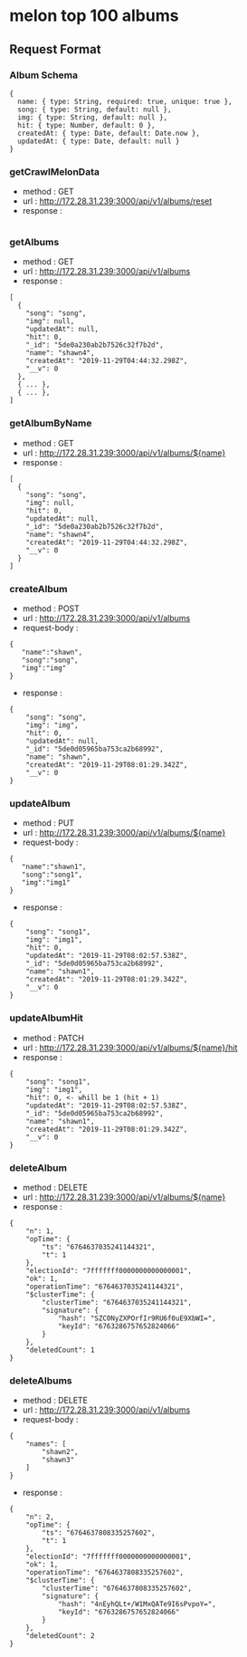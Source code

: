 # melon top 100 albums

## Request Format

### Album Schema

```text
{
  name: { type: String, required: true, unique: true },
  song: { type: String, default: null },
  img: { type: String, default: null },
  hit: { type: Number, default: 0 },
  createdAt: { type: Date, default: Date.now },
  updatedAt: { type: Date, default: null }
}
```

### getCrawlMelonData

- method : GET
- url : http://172.28.31.239:3000/api/v1/albums/reset
- response :

```text

```

### getAlbums

- method : GET
- url : http://172.28.31.239:3000/api/v1/albums
- response :

```text
[
  {
    "song": "song",
    "img": null,
    "updatedAt": null,
    "hit": 0,
    "_id": "5de0a230ab2b7526c32f7b2d",
    "name": "shawn4",
    "createdAt": "2019-11-29T04:44:32.298Z",
    "__v": 0
  },
  { ... },
  { ... },
]
```

### getAlbumByName

- method : GET
- url : http://172.28.31.239:3000/api/v1/albums/${name}
- response :

```text
[
  {
    "song": "song",
    "img": null,
    "hit": 0,
    "updatedAt": null,
    "_id": "5de0a230ab2b7526c32f7b2d",
    "name": "shawn4",
    "createdAt": "2019-11-29T04:44:32.298Z",
    "__v": 0
  }
]
```

### createAlbum

- method : POST
- url : http://172.28.31.239:3000/api/v1/albums
- request-body :

```text
{
   "name":"shawn",
   "song":"song",
   "img":"img"
}
```

- response :

```text
{
    "song": "song",
    "img": "img",
    "hit": 0,
    "updatedAt": null,
    "_id": "5de0d05965ba753ca2b68992",
    "name": "shawn",
    "createdAt": "2019-11-29T08:01:29.342Z",
    "__v": 0
}
```

### updateAlbum

- method : PUT
- url : http://172.28.31.239:3000/api/v1/albums/${name}
- request-body :

```text
{
   "name":"shawn1",
   "song":"song1",
   "img":"img1"
}
```

- response :

```text
{
    "song": "song1",
    "img": "img1",
    "hit": 0,
    "updatedAt": "2019-11-29T08:02:57.538Z",
    "_id": "5de0d05965ba753ca2b68992",
    "name": "shawn1",
    "createdAt": "2019-11-29T08:01:29.342Z",
    "__v": 0
}
```

### updateAlbumHit

- method : PATCH
- url : http://172.28.31.239:3000/api/v1/albums/${name}/hit
- response :

```text
{
    "song": "song1",
    "img": "img1",
    "hit": 0, <- whill be 1 (hit + 1)
    "updatedAt": "2019-11-29T08:02:57.538Z",
    "_id": "5de0d05965ba753ca2b68992",
    "name": "shawn1",
    "createdAt": "2019-11-29T08:01:29.342Z",
    "__v": 0
}
```

### deleteAlbum

- method : DELETE
- url : http://172.28.31.239:3000/api/v1/albums/${name}
- response :

```text
{
    "n": 1,
    "opTime": {
        "ts": "6764637035241144321",
        "t": 1
    },
    "electionId": "7fffffff0000000000000001",
    "ok": 1,
    "operationTime": "6764637035241144321",
    "$clusterTime": {
        "clusterTime": "6764637035241144321",
        "signature": {
            "hash": "SZC0NyZXPOrfIr9RU6f0uE9XbWI=",
            "keyId": "6763286757652824066"
        }
    },
    "deletedCount": 1
}
```

### deleteAlbums

- method : DELETE
- url : http://172.28.31.239:3000/api/v1/albums
- request-body :

```text
{
    "names": [
        "shawn2",
        "shawn3"
    ]
}
```

- response :

```text
{
    "n": 2,
    "opTime": {
        "ts": "6764637808335257602",
        "t": 1
    },
    "electionId": "7fffffff0000000000000001",
    "ok": 1,
    "operationTime": "6764637808335257602",
    "$clusterTime": {
        "clusterTime": "6764637808335257602",
        "signature": {
            "hash": "4nEyhQLt+/W1MxQATe9I6sPvpoY=",
            "keyId": "6763286757652824066"
        }
    },
    "deletedCount": 2
}
```
